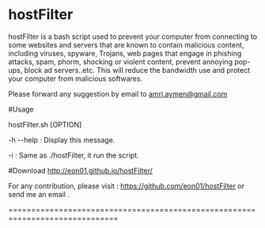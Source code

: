 hostFilter
==========

hostFilter is a bash script used to prevent your computer from connecting to some websites and servers that are known to contain malicious content, including viruses, spyware, Trojans, web pages that engage in phishing attacks, spam, phorm, shocking or violent content, prevent annoying pop-ups, block ad servers..etc. This will reduce the bandwidth use and protect your computer from malicious softwares. 

Please forward any suggestion by email to amri.aymen@gmail.com


#Usage	 		

hostFilter.sh [OPTION]

-h --help : Display this message.

-i : Same as ./hostFilter, it run the script.


#Download
http://eon01.github.io/hostFilter/

For any contribution, please visit : https://github.com/eon01/hostFilter or send me an email . 






==============================================================================
